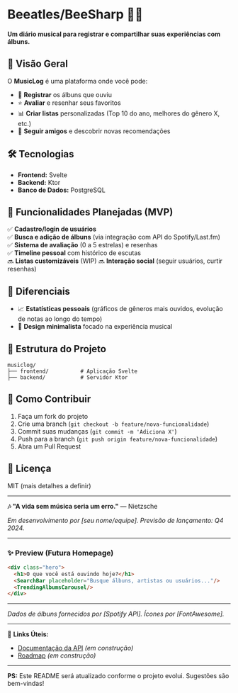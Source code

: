# Beeatles/BeeSharp 🎵📝  

**Um diário musical para registrar e compartilhar suas experiências com álbuns.**  

## 📌 Visão Geral  
O **MusicLog** é uma plataforma onde você pode:  
- 📖 **Registrar** os álbuns que ouviu  
- ⭐ **Avaliar** e resenhar seus favoritos  
- 📊 **Criar listas** personalizadas (Top 10 do ano, melhores do gênero X, etc.)  
- 👥 **Seguir amigos** e descobrir novas recomendações  

## 🛠️ Tecnologias  
- **Frontend:** Svelte
- **Backend:** Ktor 
- **Banco de Dados:** PostgreSQL

## 🚀 Funcionalidades Planejadas (MVP)  
✅ **Cadastro/login de usuários**  
✅ **Busca e adição de álbuns** (via integração com API do Spotify/Last.fm)  
✅ **Sistema de avaliação** (0 a 5 estrelas) e resenhas  
✅ **Timeline pessoal** com histórico de escutas  
🔜 **Listas customizáveis** (WIP)
🔜 **Interação social** (seguir usuários, curtir resenhas)  

## 🌟 Diferenciais  
- 📈 **Estatísticas pessoais** (gráficos de gêneros mais ouvidos, evolução de notas ao longo do tempo)  
- 🎨 **Design minimalista** focado na experiência musical  

## 📂 Estrutura do Projeto  
```
musiclog/  
├── frontend/          # Aplicação Svelte  
├── backend/           # Servidor Ktor  

```

## 🤝 Como Contribuir  
1. Faça um fork do projeto  
2. Crie uma branch (`git checkout -b feature/nova-funcionalidade`)  
3. Commit suas mudanças (`git commit -m 'Adiciona X'`)  
4. Push para a branch (`git push origin feature/nova-funcionalidade`)  
5. Abra um Pull Request  

## 📄 Licença  
MIT (mais detalhes a definir)  

---  
**🎶 "A vida sem música seria um erro."** — Nietzsche  

*Em desenvolvimento por [seu nome/equipe]. Previsão de lançamento: Q4 2024.*  

---  

### ✨ Preview (Futura Homepage)  
```html  
<div class="hero">  
  <h1>O que você está ouvindo hoje?</h1>  
  <SearchBar placeholder="Busque álbuns, artistas ou usuários..."/>  
  <TrendingAlbumsCarousel/>  
</div>  
```  

---  
*Dados de álbuns fornecidos por [Spotify API]. Ícones por [FontAwesome].*  

---  

🔗 **Links Úteis:**  
- [Documentação da API](https://...) *(em construção)*  
- [Roadmap](https://...) *(em construção)*  

---  

**PS:** Este README será atualizado conforme o projeto evolui. Sugestões são bem-vindas!